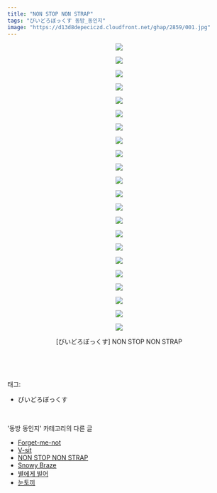 ```yaml
---
title: "NON STOP NON STRAP"
tags: "びいどろぼっくす 동방_동인지"
image: "https://d13d8depeciczd.cloudfront.net/ghap/2859/001.jpg"
---
```

<div class="article">
<p style="text-align: center; clear: none; float: none;"><img src="{{ site.imgserver12 }}/ghap/2859/001.jpg"/></p>
<p style="text-align: center; clear: none; float: none;"><img src="{{ site.imgserver12 }}/ghap/2859/002.jpg"/></p>
<p style="text-align: center; clear: none; float: none;"><img src="{{ site.imgserver12 }}/ghap/2859/003.jpg"/></p>
<p style="text-align: center; clear: none; float: none;"><img src="{{ site.imgserver12 }}/ghap/2859/004.jpg"/></p>
<p style="text-align: center; clear: none; float: none;"><img src="{{ site.imgserver12 }}/ghap/2859/005.jpg"/></p>
<p style="text-align: center; clear: none; float: none;"><img src="{{ site.imgserver12 }}/ghap/2859/006.jpg"/></p>
<p style="text-align: center; clear: none; float: none;"><img src="{{ site.imgserver12 }}/ghap/2859/007.jpg"/></p>
<p style="text-align: center; clear: none; float: none;"><img src="{{ site.imgserver12 }}/ghap/2859/008.jpg"/></p>
<p style="text-align: center; clear: none; float: none;"><img src="{{ site.imgserver12 }}/ghap/2859/009.jpg"/></p>
<p style="text-align: center; clear: none; float: none;"><img src="{{ site.imgserver12 }}/ghap/2859/010.jpg"/></p>
<p style="text-align: center; clear: none; float: none;"><img src="{{ site.imgserver12 }}/ghap/2859/011.jpg"/></p>
<p style="text-align: center; clear: none; float: none;"><img src="{{ site.imgserver12 }}/ghap/2859/012.jpg"/></p>
<p style="text-align: center; clear: none; float: none;"><img src="{{ site.imgserver12 }}/ghap/2859/013.jpg"/></p>
<p style="text-align: center; clear: none; float: none;"><img src="{{ site.imgserver12 }}/ghap/2859/014.jpg"/></p>
<p style="text-align: center; clear: none; float: none;"><img src="{{ site.imgserver12 }}/ghap/2859/015.jpg"/></p>
<p style="text-align: center; clear: none; float: none;"><img src="{{ site.imgserver12 }}/ghap/2859/016.jpg"/></p>
<p style="text-align: center; clear: none; float: none;"><img src="{{ site.imgserver12 }}/ghap/2859/017.jpg"/></p>
<p style="text-align: center; clear: none; float: none;"><img src="{{ site.imgserver12 }}/ghap/2859/018.jpg"/></p>
<p style="text-align: center; clear: none; float: none;"><img src="{{ site.imgserver12 }}/ghap/2859/019.jpg"/></p>
<p style="text-align: center; clear: none; float: none;"><img src="{{ site.imgserver12 }}/ghap/2859/020.jpg"/></p>
<p style="text-align: center; clear: none; float: none;"><img src="{{ site.imgserver12 }}/ghap/2859/021.jpg"/></p>
<p style="text-align: center; clear: none; float: none;"><img src="{{ site.imgserver12 }}/ghap/2859/022.jpg"/></p>
<p style="text-align: center; clear: none; float: none;">[びいどろぼっくす] NON STOP NON STRAP</p>
<p><br/></p>
</div><br/>
<div class="tagTrail">
<p>태그: </p>
<ul>
<li>びいどろぼっくす</li>
</ul>
</div><br/>
<div class="another">
<p>'동방 동인지' 카테고리의 다른 글</p>
<ul>
<li><a href="/ghap_2861">Forget-me-not</a></li>
<li><a href="/ghap_2860">V-sit</a></li>
<li><a href="/ghap_2859">NON STOP NON STRAP</a></li>
<li><a href="/ghap_2857">Snowy Braze</a></li>
<li><a href="/ghap_2856">별에게 빌어</a></li>
<li><a href="/ghap_2855">눈토끼</a></li>
</ul>
</div><br/>
<div class="cb_module cb_fluid">
<div class="cb_wrt cb_profile">
</div><!-- commentList close -->
</div><br/>
